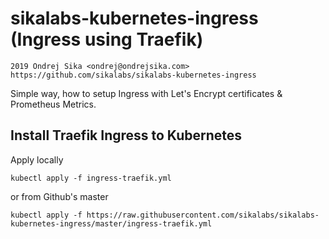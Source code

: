 # sikalabs-kubernetes-ingress (Ingress using Traefik)

    2019 Ondrej Sika <ondrej@ondrejsika.com>
    https://github.com/sikalabs/sikalabs-kubernetes-ingress

Simple way, how to setup Ingress with Let's Encrypt certificates & Prometheus Metrics.

## Install Traefik Ingress to Kubernetes

Apply locally

```
kubectl apply -f ingress-traefik.yml
```

or from Github's master

```
kubectl apply -f https://raw.githubusercontent.com/sikalabs/sikalabs-kubernetes-ingress/master/ingress-traefik.yml
```
